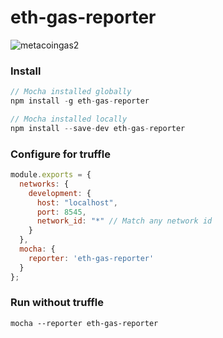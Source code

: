 # eth-gas-reporter


![metacoingas2](https://user-images.githubusercontent.com/7332026/30790579-874eccc6-a161-11e7-90f9-3a08de72b1c7.png)


### Install
```javascript
// Mocha installed globally
npm install -g eth-gas-reporter

// Mocha installed locally
npm install --save-dev eth-gas-reporter
```

### Configure for truffle
```javascript
module.exports = {
  networks: {
    development: {
      host: "localhost",
      port: 8545,
      network_id: "*" // Match any network id
    }
  },
  mocha: {
    reporter: 'eth-gas-reporter'
  }
};
```

### Run without truffle
```
mocha --reporter eth-gas-reporter
```

